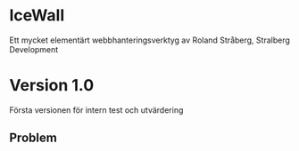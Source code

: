 # IceWall
Ett mycket elementärt webbhanteringsverktyg av Roland Stråberg, Stralberg Development

# Version 1.0
Första versionen för intern test och utvärdering

## Problem


